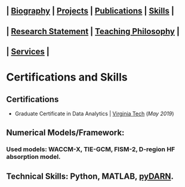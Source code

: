 ## | [Biography](README.md) | [Projects](projects.md) | [Publications](publications.md) | [Skills](skills.md) |
## | [Research Statement](research.md) | [Teaching Philosophy](teaching.md) |
## | [Services](services.md) |

# Certifications and Skills

## Certifications
- Graduate Certificate in Data Analytics | [Virginia Tech](https://dac.cs.vt.edu/academics/data-analytics/) (_May 2019_)

## Numerical Models/Framework: 
### Used models: WACCM-X, TIE-GCM, FISM-2, D-region HF absorption model.

## Technical Skills: Python, MATLAB, [pyDARN](https://pydarn.readthedocs.io/en/main/).
